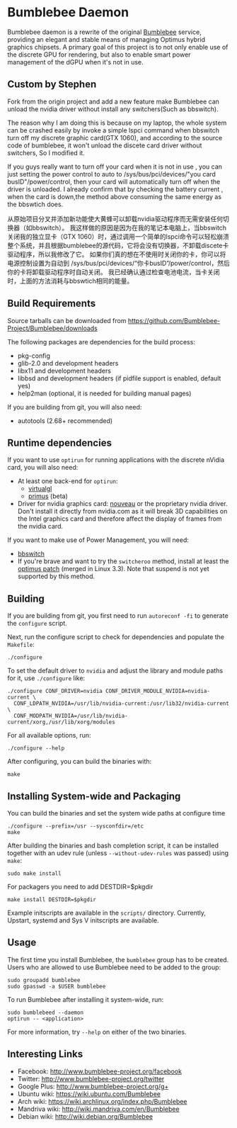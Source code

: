 Bumblebee Daemon
=================

Bumblebee daemon is a rewrite of the original
[Bumblebee](https://github.com/Bumblebee-Project/Bumblebee-old)
service, providing an elegant and stable means of managing Optimus
hybrid graphics chipsets. A primary goal of this project is to not only
enable use of the discrete GPU for rendering, but also to enable
smart power management of the dGPU when it's not in use.

Custom by Stephen
-------------------
Fork from the origin project and add a new feature make Bumblebee can unload the nvidia driver without install any switchers(Such as bbswitch). 

The reason why I am doing this is because on my laptop, the whole system can be crashed easily by invoke a simple lspci command when bbswitch turn off my discrete graphic card(GTX 1060), and according to the source code of bumblebee, it won't unload the discete card driver without switchers, So I modified it. 

If you guys really want to turn off your card when it is not in use , you can just setting the power control to auto to /sys/bus/pci/devices/"you card busID"/power/control, then your card will automatically turn off when the driver is unloaded.
I already confirm that by checking the battery current , when the card is down,the method above consuming the same energy as the bbswtich does.

从原始项目分叉并添加新功能使大黄蜂可以卸载nvidia驱动程序而无需安装任何切换器（如bbswitch）。
我这样做的原因是因为在我的笔记本电脑上，当bbswitch关闭我的独立显卡（GTX 1060）时，通过调用一个简单的lspci命令可以轻松崩溃整个系统，并且根据bumblebee的源代码，它将会没有切换器，不卸载discete卡驱动程序，所以我修改了它。
如果你们真的想在不使用时关闭你的卡，你可以将电源控制设置为自动到 /sys/bus/pci/devices/“你卡busID”/power/control，然后你的卡将卸载驱动程序时自动关闭。
我已经确认通过检查电池电流，当卡关闭时，上面的方法消耗与bbswtich相同的能量。
 
Build Requirements
-------------------

Source tarballs can be downloaded from
https://github.com/Bumblebee-Project/Bumblebee/downloads

The following packages are dependencies for the build process:

- pkg-config
- glib-2.0 and development headers
- libx11 and development headers
- libbsd and development headers (if pidfile support is enabled, default yes)
- help2man (optional, it is needed for building manual pages)

If you are building from git, you will also need:

- autotools (2.68+ recommended)

Runtime dependencies
--------------------

If you want to use `optirun` for running applications with the discrete nVidia
card, you will also need:

- At least one back-end for `optirun`:
  - [virtualgl](http://virtualgl.org/)
  - [primus](https://github.com/amonakov/primus) (beta)
- Driver for nvidia graphics card: [nouveau](http://nouveau.freedesktop.org/)
  or the proprietary nvidia driver. Don't install it directly from nvidia.com
  as it will break 3D capabilities on the Intel graphics card and therefore
  affect the display of frames from the nvidia card.

If you want to make use of Power Management, you will need:

- [bbswitch](https://github.com/Bumblebee-Project/bbswitch)
- If you're brave and want to try the `switcheroo` method, install at least the
  [optimus patch](http://lekensteyn.nl/files/nouveau-switcheroo-optimus.patch)
  (merged in Linux 3.3). Note that suspend is not yet supported by this
  method.

Building
---------

If you are building from git, you first need to run `autoreconf -fi` to generate
the `configure` script.

Next, run the configure script to check for dependencies and populate the
`Makefile`:

    ./configure

To set the default driver to `nvidia` and adjust the library and module paths
for it, use `./configure` like:

    ./configure CONF_DRIVER=nvidia CONF_DRIVER_MODULE_NVIDIA=nvidia-current \
      CONF_LDPATH_NVIDIA=/usr/lib/nvidia-current:/usr/lib32/nvidia-current \
      CONF_MODPATH_NVIDIA=/usr/lib/nvidia-current/xorg,/usr/lib/xorg/modules

For all available options, run:

    ./configure --help

After configuring, you can build the binaries with:

    make

Installing System-wide and Packaging
-------------------------------------

You can build the binaries and set the system wide paths at configure time

    ./configure --prefix=/usr --sysconfdir=/etc
    make

After building the binaries and bash completion script, it can be installed
together with an udev rule (unless `--without-udev-rules` was passed) using
`make`:

    sudo make install

For packagers you need to add DESTDIR=$pkgdir

    make install DESTDIR=$pkgdir

Example initscripts are available in the `scripts/` directory. Currently,
Upstart, systemd and Sys V initscripts are available.

Usage
------

The first time you install Bumblebee, the `bumblebee` group has to be created.
Users who are allowed to use Bumblebee need to be added to the group:

    sudo groupadd bumblebee
    sudo gpasswd -a $USER bumblebee

To run Bumblebee after installing it system-wide, run:

    sudo bumblebeed --daemon
    optirun -- <application>

For more information, try `--help` on either of the two binaries.

Interesting Links
------
- Facebook: http://www.bumblebee-project.org/facebook
- Twitter: http://www.bumblebee-project.org/twitter
- Google Plus: http://www.bumblebee-project.org/g+
- Ubuntu wiki: https://wiki.ubuntu.com/Bumblebee
- Arch wiki: https://wiki.archlinux.org/index.php/Bumblebee
- Mandriva wiki: http://wiki.mandriva.com/en/Bumblebee
- Debian wiki: http://wiki.debian.org/Bumblebee
